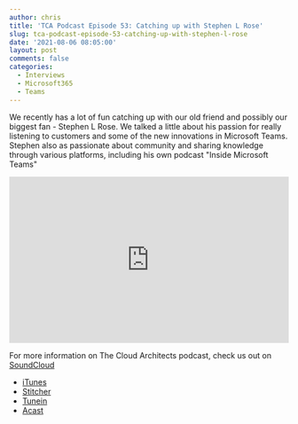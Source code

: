 ```yaml
---
author: chris
title: 'TCA Podcast Episode 53: Catching up with Stephen L Rose'
slug: tca-podcast-episode-53-catching-up-with-stephen-l-rose
date: '2021-08-06 08:05:00'
layout: post
comments: false
categories:
  - Interviews
  - Microsoft365
  - Teams
---
```


We recently has a lot of fun catching up with our old friend and possibly our biggest fan - Stephen L Rose. We talked a little about his passion for really listening to customers and some of the new innovations in Microsoft Teams. Stephen also as passionate about community and sharing knowledge through various platforms, including his own podcast "Inside Microsoft Teams"

<p><iframe width="100%" height="300" scrolling="no" frameborder="no" allow="autoplay" src="https://w.soundcloud.com/player/?url=https%3A//api.soundcloud.com/tracks/1101386800&color=%23ff5500&auto_play=false&hide_related=false&show_comments=true&show_user=true&show_reposts=false&show_teaser=true&visual=true"></iframe></p>

For more information on The Cloud Architects podcast, check us out on [SoundCloud](https://soundcloud.com/thecloudarchitects/)

*   [iTunes](https://itunes.apple.com/us/podcast/the-cloud-architects-podcast/id1264479296?mt=2)
*   [Stitcher](https://www.stitcher.com/podcast/the-cloud-architects/the-cloud-achitects)
*   [Tunein](https://tunein.com/radio/The-Cloud-Architects-Podcast-p1026315/)
*   [Acast](https://www.acast.com/thecloudarchitectspodcast)
